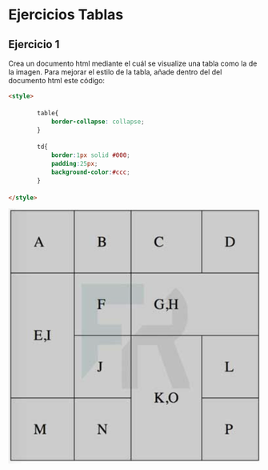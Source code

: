 
# Ejercicios Tablas

## Ejercicio 1

Crea un documento html mediante el cuál se visualize una tabla como la de la imagen. Para mejorar el estilo de la tabla, añade dentro del <head> del documento html este código:

```html
<style>
        
        table{
            border-collapse: collapse;
        }
        
        td{
            border:1px solid #000;
            padding:25px;
            background-color:#ccc;
        }
        
</style>
```

![alt text](image.png)